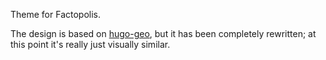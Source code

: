 Theme for Factopolis.

The design is based on
[hugo-geo](https://github.com/alexurquhart/hugo-geo), but it has been
completely rewritten; at this point it's really just visually similar.
